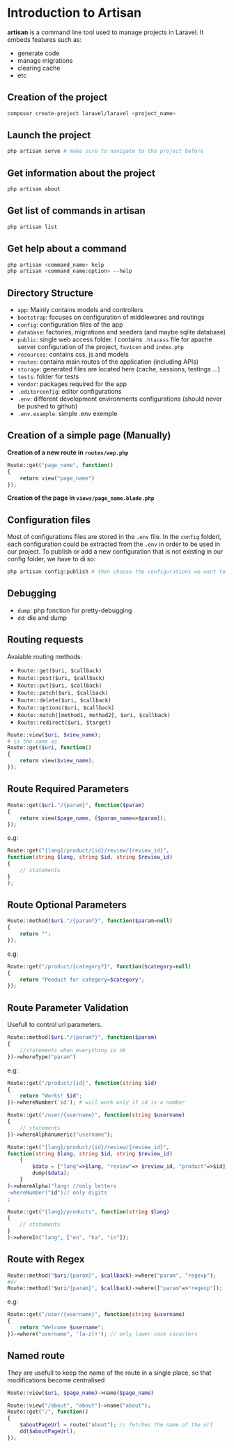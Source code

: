 # Introduction to Artisan
**artisan** is a command line tool used to manage projects in Laravel. It embeds features such as:
- generate code
- manage migrations
- clearing cache
- etc
## Creation of the project
```sh
composer create-project laravel/laravel <project_name>
```

## Launch the project
```sh
php artisan serve # make sure to navigate to the project before
```

## Get information about the project
```sh
php artisan about
```

## Get list of commands in artisan
```sh
php artisan list
```

## Get help about a command
```sh
php artisan <command_name> help
php artisan <command_name:option> --help
```

## Directory Structure
- `app`:  Mainly contains models and controllers
- `bootstrap`: focuses on configuration of middlewares and routings
- `config`: configuration files of the app
- `database`: factories, migrations and seeders (and maybe sqlite database)
- `public`: single web access folder. I contains `.htacess` file for apache server configuration of the project, `favicon` and `index.php`
- `resources`: contains css, js and models
- `routes`: contains main routes of the application (including APIs)
- `storage`: generated files are located here (cache, sessions, testings ...)
- `tests`: folder for tests
- `vendor`: packages required for the app
- `.editorconfig`: editor configurations
- `.env`:  different development environments configurations (should never be pushed to github)
- `.env.example`:  simple .env exemple

## Creation of a simple page (Manually)
**Creation of a new route in `routes/wep.php`**
```php
Route::get("page_name", function()
{
	return view("page_name")
});
```
**Creation of the page in `views/page_name.blade.php`**

## Configuration files
Most of configurations files are stored in the `.env` file. In the `config` folderl, each configuration could be extracted from the `.env` in order to be used in our project.
To publish or add a new configuration that is not existing in our config folder, we have to di so:
```sh
php artisan config:publish # then choose the configurations we want to add
```

## Debugging
- `dump`:  php fonction for pretty-debugging
- `dd`: die and dump

## Routing requests
Avaiable routing methods:
- `Route::get($uri, $callback)`
- `Route::post($uri, $callback)`
- `Route::put($uri, $callback)`
- `Route::patch($uri, $callback)`
- `Route::delete($uri, $callback)`
- `Route::options($uri, $callback)`
- `Route::match([method1, method2], $uri, $callback)`
- `Route::redirect($uri, $target)`
```php
Route::view($uri, $view_name);
# is the same as
Route::get($uri, function()
{
	return view($view_name);
});
```

## Route Required Parameters
```php
Route::get($uri."/{param}", function($param)
{
	return view($page_name, [$param_name=>$param]);
});
```

e.g:
```php
Route::get("{lang}/product/{id}/review/{review_id}",
function(string $lang, string $id, string $review_id)
{
	// statements
}
);
```
## Route Optional Parameters
```php
Route::method($uri."/{param?}", function($param=null)
{
    return "";
});
```
e.g:
```php
Route::get("/product/{category?}", function($category=null)
{
    return "Peoduct for category=$category";
});
```
## Route Parameter Validation
Usefull to control url parameters.
```php
Route::method($uri."/{param?}", function($param)
{
	//statements when everything is ok
})->whereType("param")
```
e.g:
```php
Route::get("/product/{id}", function(string $id)
{
    return "Works! $id";
})->whereNumber('id'); # will work only if id is a number
```

```php
Route::get("/user/{username}", function(string $username)
{
	// statements
})->whereAlphanumeric("username");
```

```php
Route::get("{lang}/product/{id}/review/{review_id}",
function(string $lang, string $id, string $review_id)
    {
        $data = ["lang"=>$lang, "review"=> $review_id, "product"=>$id];
        dump($data);
    }
)->whereAlpha("lang) //only letters
-whereNumber("id")// only digits
;
```

```php
Route::get("{lang}/products", function(string $lang)
{
	// statements
}
)->whereIn("lang", ["en", "ka", "in"]);
```

## Route with Regex
```php
Route::method("$uri/{param}", $callback)->where("param", "regexp");
#or
Route::method("$uri/{param}", $callback)->where(["param"=>"regexp"]);
```
e.g:
```php
Route::get("/user/{username}", function(string $username)
{
    return "Welcome $username";    
})->where("username", '[a-z]+'); // only lower case caracters
```

## Named route
They are usefull to keep the name of the route in a single place, so that modifications become centralised
```php
Route::view($uri, $page_name)->name($page_name)
```

```php
Route::view("/about", "about")->name("about");
Route::get("/", function()
{
    $aboutPageUrl = route("about"); // fetches the name of the url
    dd($aboutPageUrl);
});
```